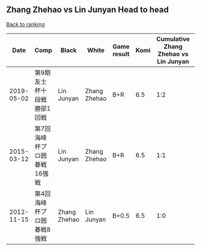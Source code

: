 ## Zhang Zhehao vs Lin Junyan Head to head

[Back to ranking](../../index.md)




| **Date** | **Comp** | **Black** | **White** | **Game result** | **Komi** | **Cumulative Zhang Zhehao vs Lin Junyan** | **Zhang Zhehao streak** | **Lin Junyan streak** | 
| --- | --- | --- | --- | --- | --- | --- | --- | --- |
| 2019-05-02 | 第9期友士杯十段戦勝部1回戦 | Lin Junyan | Zhang Zhehao | B+R | 6.5 | 1:2 | 0 | 2 | 
| 2015-03-12 | 第7回海峰杯プロ囲碁戦16強戦 | Lin Junyan | Zhang Zhehao | B+R | 6.5 | 1:1 | 0 | 1 | 
| 2012-11-15 | 第4回海峰杯プロ囲碁戦8強戦 | Zhang Zhehao | Lin Junyan | B+0.5 | 6.5 | 1:0 | 1 | 0 |




